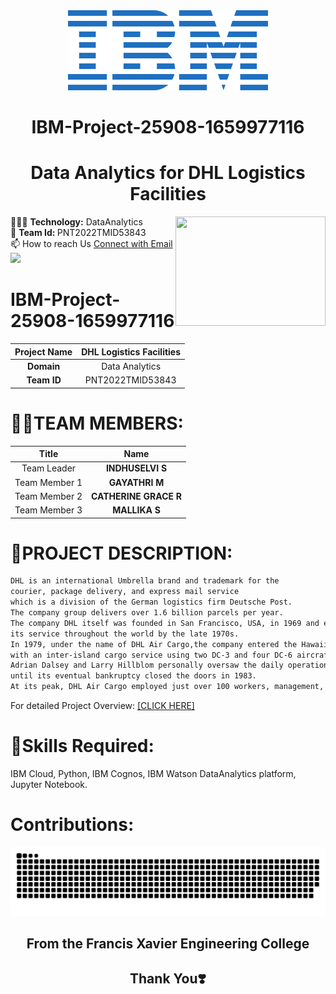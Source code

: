 
<div align="center">
<a href="https://github.com/othneildrew/Best-README-Template">
<img src="https://github.com/SuryaR-25/ReadMe-Temp/blob/master/images/IBM_logo.svg.png" alt="Logo" width="320" height="128" >
</a>
 
# IBM-Project-25908-1659977116
# Data Analytics for DHL Logistics Facilities
<img src="https://cdn.dribbble.com/users/2929464/screenshots/5732611/media/9e4c99f2dccc3103c274715ac928490f.gif" align="right" width="240" height="175"/>
</div>

👨🏻‍💻 <b>Technology:</b> DataAnalytics <br>
📱  <b>Team Id: </b>PNT2022TMID53843 <br>
📫 How to reach Us <a href = "mailto: indhuselvi5848@gmail.com">Connect with Email</a><br>
![](https://komarev.com/ghpvc/?username=IBM-Project-25908-1659977116&label=PROFILE+VIEWS) 
# IBM-Project-25908-1659977116

|      **Project Name**     | DHL Logistics Facilities |
|:---------------------:|:------------------------------:|
|         **Domain**        |  Data Analytics |
|        **Team ID**        |  PNT2022TMID53843 |

# 👩‍👦TEAM MEMBERS:
|   **Title**   |      **Name**     |
|:-----------:|:-----------------:|
| Team Leader   |    **INDHUSELVI S**   |
| Team Member 1 |    **GAYATHRI M**  |
| Team Member 2 |   **CATHERINE GRACE R**  |
| Team Member 3 |   **MALLIKA S** |

# **📜PROJECT DESCRIPTION:**
```html
DHL is an international Umbrella brand and trademark for the 
courier, package delivery, and express mail service 
which is a division of the German logistics firm Deutsche Post.
The company group delivers over 1.6 billion parcels per year.
The company DHL itself was founded in San Francisco, USA, in 1969 and expanded 
its service throughout the world by the late 1970s. 
In 1979, under the name of DHL Air Cargo,the company entered the Hawaiian Islands 
with an inter-island cargo service using two DC-3 and four DC-6 aircraft.
Adrian Dalsey and Larry Hillblom personally oversaw the daily operations
until its eventual bankruptcy closed the doors in 1983. 
At its peak, DHL Air Cargo employed just over 100 workers, management, and pilots.
```
For detailed Project Overview: [[CLICK HERE]](file:///C:/Users/user/Downloads/Data%20Analytics%20For%20DHL%20Logistics%20Facilities.pdf)


# **🎯Skills Required:**
IBM Cloud, Python, IBM Cognos, IBM Watson DataAnalytics platform, Jupyter Notebook.



# Contributions:
![Snake animation](https://github.com/SuryaR-25/Snake/blob/main/profile-output/github-contribution-grid-snake.svg)

<div align="center">
<h2>From the Francis Xavier Engineering College<br></h2>
             <h2>Thank You❣️</h2>
             </div>


 
